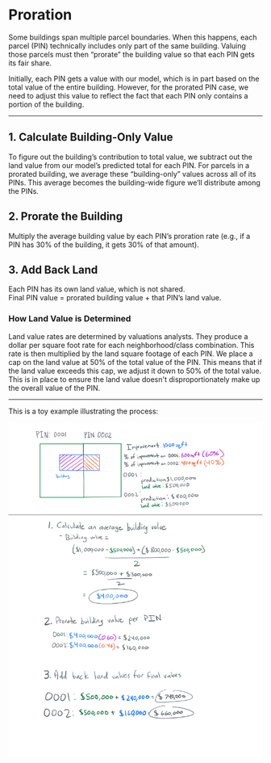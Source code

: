 # Proration

Some buildings span multiple parcel boundaries. When this happens, each parcel (PIN) technically includes only part of the same building. Valuing those parcels must then “prorate” the building value so that each PIN gets its fair share.

Initially, each PIN gets a value with our model, which is in part based on the total value of the entire building. However, for the prorated PIN case, we need to adjust this value to reflect the fact that each PIN only contains a portion of the building.

---

## 1. Calculate Building-Only Value

To figure out the building’s contribution to total value, we subtract out the land value from our model’s predicted total for each PIN. For parcels in a prorated building, we average these “building-only” values across all of its PINs. This average becomes the building-wide figure we’ll distribute among the PINs.

## 2. Prorate the Building

Multiply the average building value by each PIN’s proration rate (e.g., if a PIN has 30% of the building, it gets 30% of that amount).

## 3. Add Back Land

Each PIN has its own land value, which is not shared.  
Final PIN value = prorated building value + that PIN’s land value.

### How Land Value is Determined

Land value rates are determined by valuations analysts. They produce a dollar per square foot rate for
each neighborhood/class combination. This rate is then multiplied by the land square footage of each PIN.
We place a cap on the land value at 50% of the total value of the PIN. This means that if the land value
exceeds this cap, we adjust it down to 50% of the total value. This is in place to ensure the land value
doesn't disproportionately make up the overall value of the PIN.

---

This is a toy example illustrating the process:

![](/Residential/Proration/proration_explainer.PNG)
